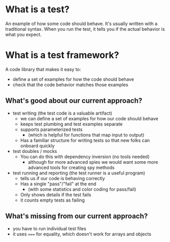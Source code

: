 # What is a test?

An example of how some code should behave. It's usually written with a traditional syntax.
When you run the test, it tells you if the actual behavior is what you expect.

# What is a test framework?

A code library that makes it easy to:

- define a set of examples for how the code should behave
- check that the code behavior matches those examples

## What's good about our current approach?

- test writing (the test code is a valuable artifact)
    - we can define a set of examples for how our code should behave
    - keeps test plumbing and test examples separate
    - supports parameterized tests
        - (which is helpful for functions that map input to output)
    - Has a familiar structure for writing tests so that new folks can onboard quickly
- test doubles / mocks
    - You can do this with dependency inversion (no tools needed)
        - although for more advanced spies we would want some more advanced tools for
          creating spy methods
- test running and reporting (the test runner is a useful program)
    - tells us if our code is behaving correctly
    - Has a single "pass"/"fail" at the end
        - (with some statistics and color coding for pass/fail)
    - Only shows details if the test fails
    - it counts empty tests as failing

## What's missing from our current approach?

- you have to run individual test files
- it uses `===` for equality, which doesn't work for arrays and objects

